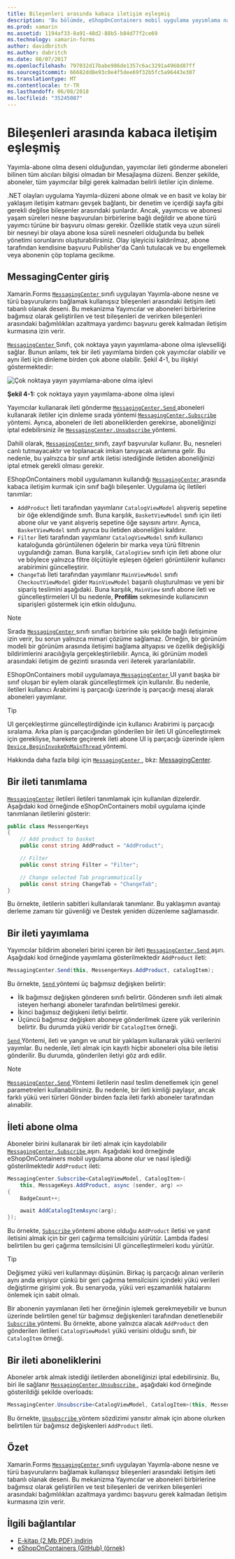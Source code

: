 ```yaml
---
title: Bileşenleri arasında kabaca iletişim eşleşmiş
description: 'Bu bölümde, eShopOnContainers mobil uygulama yayımlama nasıl uyguladığını açıklanmaktadır-nesne ve türü başvurularını bağlamak kullanışsız bileşenleri arasındaki iletişim ileti tabanlı olanak deseni, abone olma '
ms.prod: xamarin
ms.assetid: 1194af33-8a91-48d2-88b5-b84d77f2ce69
ms.technology: xamarin-forms
author: davidbritch
ms.author: dabritch
ms.date: 08/07/2017
ms.openlocfilehash: 797032d17babe986de1357c6ac3291a4960d87ff
ms.sourcegitcommit: 66682dd8e93c0e4f5dee69f32b5fc5a96443e307
ms.translationtype: MT
ms.contentlocale: tr-TR
ms.lasthandoff: 06/08/2018
ms.locfileid: "35245087"
---
```

# <a name="communicating-between-loosely-coupled-components"></a>Bileşenleri arasında kabaca iletişim eşleşmiş

Yayımla-abone olma deseni olduğundan, yayımcılar ileti gönderme aboneleri bilinen tüm alıcıları bilgisi olmadan bir Mesajlaşma düzeni. Benzer şekilde, aboneler, tüm yayımcılar bilgi gerek kalmadan belirli iletiler için dinleme.

.NET olayları uygulama Yayımla-düzeni abone olmak ve en basit ve kolay bir yaklaşım iletişim katmanı gevşek bağlantı, bir denetim ve içerdiği sayfa gibi gerekli değilse bileşenler arasındaki şunlardır. Ancak, yayımcısı ve abonesi yaşam süreleri nesne başvuruları birbirlerine bağlı değildir ve abone türü yayımcı türüne bir başvuru olması gerekir. Özellikle statik veya uzun süreli bir nesneyi bir olaya abone kısa süreli nesneleri olduğunda bu bellek yönetimi sorunlarını oluşturabilirsiniz. Olay işleyicisi kaldırılmaz, abone tarafından kendisine başvuru Publisher'da Canlı tutulacak ve bu engellemek veya abonenin çöp toplama gecikme.

## <a name="introduction-to-messagingcenter"></a>MessagingCenter giriş

Xamarin.Forms [ `MessagingCenter` ](https://developer.xamarin.com/api/type/Xamarin.Forms.MessagingCenter/) sınıfı uygulayan Yayımla-abone nesne ve türü başvurularını bağlamak kullanışsız bileşenleri arasındaki iletişim ileti tabanlı olanak deseni. Bu mekanizma Yayımcılar ve aboneleri birbirlerine bağımsız olarak geliştirilen ve test bileşenleri de verirken bileşenleri arasındaki bağımlılıkları azaltmaya yardımcı başvuru gerek kalmadan iletişim kurmasına izin verir.

[ `MessagingCenter` ](https://developer.xamarin.com/api/type/Xamarin.Forms.MessagingCenter/) Sınıfı, çok noktaya yayın yayımlama-abone olma işlevselliği sağlar. Bunun anlamı, tek bir ileti yayımlama birden çok yayımcılar olabilir ve aynı ileti için dinleme birden çok abone olabilir. Şekil 4-1, bu ilişkiyi göstermektedir:

![](communicating-between-loosely-coupled-components-images/messagingcenter.png "Çok noktaya yayın yayımlama-abone olma işlevi")

**Şekil 4-1:** çok noktaya yayın yayımlama-abone olma işlevi

Yayımcılar kullanarak ileti gönderme [ `MessagingCenter.Send` ](https://developer.xamarin.com/api/member/Xamarin.Forms.MessagingCenter.Send%7BTSender%7D/p/TSender/System.String/) aboneleri kullanarak iletiler için dinleme sırada yöntemi [ `MessagingCenter.Subscribe` ](https://developer.xamarin.com/api/member/Xamarin.Forms.MessagingCenter.Subscribe%7BTSender%7D/p/System.Object/System.String/System.Action%7BTSender%7D/TSender/) yöntemi. Ayrıca, aboneleri de ileti aboneliklerden gerekirse, aboneliğinizi iptal edebilirsiniz ile [ `MessagingCenter.Unsubscribe` ](https://developer.xamarin.com/api/member/Xamarin.Forms.MessagingCenter.Unsubscribe%7BTSender%7D/p/System.Object/System.String/) yöntemi.

Dahili olarak, [ `MessagingCenter` ](https://developer.xamarin.com/api/type/Xamarin.Forms.MessagingCenter/) sınıfı, zayıf başvurular kullanır. Bu, nesneleri canlı tutmayacaktır ve toplanacak imkan tanıyacak anlamına gelir. Bu nedenle, bu yalnızca bir sınıf artık iletisi istediğinde iletiden aboneliğinizi iptal etmek gerekli olması gerekir.

EShopOnContainers mobil uygulamanın kullandığı [ `MessagingCenter` ](https://developer.xamarin.com/api/type/Xamarin.Forms.MessagingCenter/) arasında kabaca iletişim kurmak için sınıf bağlı bileşenler. Uygulama üç iletileri tanımlar:

-   `AddProduct` İleti tarafından yayımlanır `CatalogViewModel` alışveriş sepetine bir öğe eklendiğinde sınıfı. Buna karşılık, `BasketViewModel` sınıfı için ileti abone olur ve yanıt alışveriş sepetine öğe sayısını artırır. Ayrıca, `BasketViewModel` sınıfı ayrıca bu iletiden aboneliğini kaldırır.
-   `Filter` İleti tarafından yayımlanır `CatalogViewModel` sınıfı kullanıcı kataloğunda görüntülenen öğelerin bir marka veya türü filtrenin uygulandığı zaman. Buna karşılık, `CatalogView` sınıfı için ileti abone olur ve böylece yalnızca filtre ölçütüyle eşleşen öğeleri görüntülenir kullanıcı arabirimini güncelleştirir.
-   `ChangeTab` İleti tarafından yayımlanır `MainViewModel` sınıfı `CheckoutViewModel` gider `MainViewModel` başarılı oluşturulması ve yeni bir sipariş teslimini aşağıdaki. Buna karşılık, `MainView` sınıfı abone ileti ve güncelleştirmeleri UI bu nedenle, **Profilim** sekmesinde kullanıcının siparişleri göstermek için etkin olduğunu.

> [!NOTE]
> Sırada [ `MessagingCenter` ](https://developer.xamarin.com/api/type/Xamarin.Forms.MessagingCenter/) sınıfı sınıfları birbirine sıkı şekilde bağlı iletişimine izin verir, bu sorun yalnızca mimari çözüme sağlamaz. Örneğin, bir görünüm modeli bir görünüm arasında iletişimi bağlama altyapısı ve özellik değişikliği bildirimlerini aracılığıyla gerçekleştirilebilir. Ayrıca, iki görünüm modeli arasındaki iletişim de gezinti sırasında veri ileterek yararlanılabilir.

EShopOnContainers mobil uygulamaya[ `MessagingCenter` ](https://developer.xamarin.com/api/type/Xamarin.Forms.MessagingCenter/) UI yanıt başka bir sınıf oluşan bir eylem olarak güncelleştirmek için kullanılır. Bu nedenle, iletileri kullanıcı Arabirimi iş parçacığı üzerinde iş parçacığı mesaj alarak aboneleri yayımlanır.

> [!TIP]
> UI gerçekleştirme güncelleştirdiğinde için kullanıcı Arabirimi iş parçacığı sıralama. Arka plan iş parçacığından gönderilen bir ileti UI güncelleştirmek için gerekliyse, harekete geçirerek ileti abone UI iş parçacığı üzerinde işlem [ `Device.BeginInvokeOnMainThread` ](https://developer.xamarin.com/api/member/Xamarin.Forms.Device.BeginInvokeOnMainThread/p/System.Action/) yöntemi.

Hakkında daha fazla bilgi için [ `MessagingCenter` ](https://developer.xamarin.com/api/type/Xamarin.Forms.MessagingCenter/), bkz: [MessagingCenter](~/xamarin-forms/app-fundamentals/messaging-center.md).

## <a name="defining-a-message"></a>Bir ileti tanımlama

[`MessagingCenter`](https://developer.xamarin.com/api/type/Xamarin.Forms.MessagingCenter/) iletileri iletileri tanımlamak için kullanılan dizelerdir. Aşağıdaki kod örneğinde eShopOnContainers mobil uygulama içinde tanımlanan iletilerini gösterir:

```csharp
public class MessengerKeys  
{  
    // Add product to basket  
    public const string AddProduct = "AddProduct";  

    // Filter  
    public const string Filter = "Filter";  

    // Change selected Tab programmatically  
    public const string ChangeTab = "ChangeTab";  
}
```

Bu örnekte, iletilerin sabitleri kullanılarak tanımlanır. Bu yaklaşımın avantajı derleme zamanı tür güvenliği ve Destek yeniden düzenleme sağlamasıdır.

## <a name="publishing-a-message"></a>Bir ileti yayımlama

Yayımcılar bildirim aboneleri birini içeren bir ileti [ `MessagingCenter.Send` ](https://developer.xamarin.com/api/member/Xamarin.Forms.MessagingCenter.Send%7BTSender,TArgs%7D/p/TSender/System.String/TArgs/) aşırı. Aşağıdaki kod örneğinde yayımlama gösterilmektedir `AddProduct` ileti:

```csharp
MessagingCenter.Send(this, MessengerKeys.AddProduct, catalogItem);
```

Bu örnekte, [ `Send` ](https://developer.xamarin.com/api/member/Xamarin.Forms.MessagingCenter.Send%7BTSender,TArgs%7D/p/TSender/System.String/TArgs/) yöntemi üç bağımsız değişken belirtir:

-   İlk bağımsız değişken gönderen sınıfı belirtir. Gönderen sınıfı ileti almak isteyen herhangi aboneler tarafından belirtilmesi gerekir.
-   İkinci bağımsız değişkeni iletiyi belirtir.
-   Üçüncü bağımsız değişken aboneye gönderilmek üzere yük verilerinin belirtir. Bu durumda yükü veridir bir `CatalogItem` örneği.

[ `Send` ](https://developer.xamarin.com/api/member/Xamarin.Forms.MessagingCenter.Send%7BTSender,TArgs%7D/p/TSender/System.String/TArgs/) Yöntemi, ileti ve yangın ve unut bir yaklaşım kullanarak yükü verilerini yayımlar. Bu nedenle, ileti almak için kayıtlı hiçbir aboneleri olsa bile iletisi gönderilir. Bu durumda, gönderilen iletiyi göz ardı edilir.

> [!NOTE]
> [ `MessagingCenter.Send` ](https://developer.xamarin.com/api/member/Xamarin.Forms.MessagingCenter.Send%7BTSender,TArgs%7D/p/TSender/System.String/TArgs/) Yöntemi iletilerin nasıl teslim denetlemek için genel parametreleri kullanabilirsiniz. Bu nedenle, bir ileti kimliği paylaşır, ancak farklı yükü veri türleri Gönder birden fazla ileti farklı aboneler tarafından alınabilir.

## <a name="subscribing-to-a-message"></a>İleti abone olma

Aboneler birini kullanarak bir ileti almak için kaydolabilir [ `MessagingCenter.Subscribe` ](https://developer.xamarin.com/api/member/Xamarin.Forms.MessagingCenter.Subscribe%7BTSender%7D/p/System.Object/System.String/System.Action%7BTSender%7D/TSender/) aşırı. Aşağıdaki kod örneğinde eShopOnContainers mobil uygulama abone olur ve nasıl işlediği gösterilmektedir `AddProduct` ileti:

```csharp
MessagingCenter.Subscribe<CatalogViewModel, CatalogItem>(  
    this, MessageKeys.AddProduct, async (sender, arg) =>  
{  
    BadgeCount++;  

    await AddCatalogItemAsync(arg);  
});
```

Bu örnekte, [ `Subscribe` ](https://developer.xamarin.com/api/member/Xamarin.Forms.MessagingCenter.Subscribe%7BTSender%7D/p/System.Object/System.String/System.Action%7BTSender%7D/TSender/) yöntemi abone olduğu `AddProduct` iletisi ve yanıt iletisini almak için bir geri çağırma temsilcisini yürütür. Lambda ifadesi belirtilen bu geri çağırma temsilcisini UI güncelleştirmeleri kodu yürütür.

> [!TIP]
> Değişmez yükü veri kullanmayı düşünün. Birkaç iş parçacığı alınan verilerin aynı anda erişiyor çünkü bir geri çağırma temsilcisini içindeki yükü verileri değiştirme girişimi yok. Bu senaryoda, yükü veri eşzamanlılık hatalarını önlemek için sabit olmalı.

Bir abonenin yayımlanan ileti her örneğinin işlemek gerekmeyebilir ve bunun üzerinde belirtilen genel tür bağımsız değişkenleri tarafından denetlenebilir [ `Subscribe` ](https://developer.xamarin.com/api/member/Xamarin.Forms.MessagingCenter.Subscribe%7BTSender%7D/p/System.Object/System.String/System.Action%7BTSender%7D/TSender/) yöntemi. Bu örnekte, abone yalnızca alacak `AddProduct` den gönderilen iletileri `CatalogViewModel` yükü verisini olduğu sınıfı, bir `CatalogItem` örneği.

## <a name="unsubscribing-from-a-message"></a>Bir ileti aboneliklerini

Aboneler artık almak istediği iletilerden aboneliğinizi iptal edebilirsiniz. Bu, biri ile sağlanır [ `MessagingCenter.Unsubscribe` ](https://developer.xamarin.com/api/member/Xamarin.Forms.MessagingCenter.Unsubscribe%7BTSender,TArgs%7D/p/System.Object/System.String/) , aşağıdaki kod örneğinde gösterildiği şekilde overloads:

```csharp
MessagingCenter.Unsubscribe<CatalogViewModel, CatalogItem>(this, MessengerKeys.AddProduct);
```

Bu örnekte, [ `Unsubscribe` ](https://developer.xamarin.com/api/member/Xamarin.Forms.MessagingCenter.Unsubscribe%7BTSender,TArgs%7D/p/System.Object/System.String/) yöntem sözdizimi yansıtır almak için abone olurken belirtilen tür bağımsız değişkenleri `AddProduct` ileti.

## <a name="summary"></a>Özet

Xamarin.Forms [ `MessagingCenter` ](https://developer.xamarin.com/api/type/Xamarin.Forms.MessagingCenter/) sınıfı uygulayan Yayımla-abone nesne ve türü başvurularını bağlamak kullanışsız bileşenleri arasındaki iletişim ileti tabanlı olanak deseni. Bu mekanizma Yayımcılar ve aboneleri birbirlerine bağımsız olarak geliştirilen ve test bileşenleri de verirken bileşenleri arasındaki bağımlılıkları azaltmaya yardımcı başvuru gerek kalmadan iletişim kurmasına izin verir.


## <a name="related-links"></a>İlgili bağlantılar

- [E-kitap (2 Mb PDF) indirin](https://aka.ms/xamarinpatternsebook)
- [eShopOnContainers (GitHub) (örnek)](https://github.com/dotnet-architecture/eShopOnContainers)
